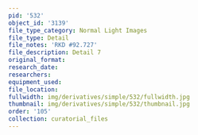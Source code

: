 ```yaml
---
pid: '532'
object_id: '3139'
file_type_category: Normal Light Images
file_type: Detail
file_notes: 'RKD #92.727'
file_description: Detail 7
original_format:
research_date:
researchers:
equipment_used:
file_location:
fullwidth: img/derivatives/simple/532/fullwidth.jpg
thumbnail: img/derivatives/simple/532/thumbnail.jpg
order: '105'
collection: curatorial_files
---
```


